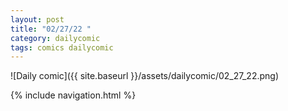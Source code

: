 ```yaml
---
layout: post
title: "02/27/22 "
category: dailycomic
tags: comics dailycomic
---
```

![Daily comic]({{ site.baseurl }}/assets/dailycomic/02_27_22.png)

{% include navigation.html %}

